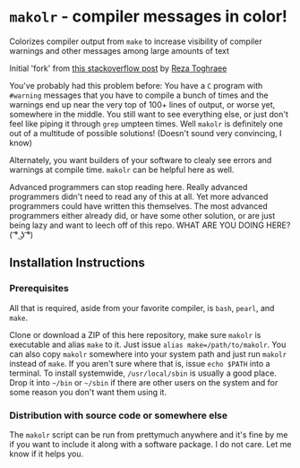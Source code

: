 # `makolr` - compiler messages in color!
Colorizes compiler output from `make` to increase visibility of compiler warnings and other messages among large amounts of text

Initial 'fork' from [this stackoverflow post](https://stackoverflow.com/a/14923025/8112846) by [Reza Toghraee](https://stackoverflow.com/users/975403/reza-toghraee)

You've probably had this problem before: You have a `C` program with `#warning` messages that you have to compile a bunch of times and the warnings end up near the very top of 100+ lines of output, or worse yet, somewhere in the middle. You still want to see everything else, or just don't feel like piping it through `grep` umpteen times. Well `makolr` is definitely one out of a multitude of possible solutions! (Doesn't sound very convincing, I know)

Alternately, you want builders of your software to clealy see errors and warnings at compile time. `makolr` can be helpful here as well.

Advanced programmers can stop reading here. Really advanced programmers didn't need to read any of this at all. Yet more advanced programmers could have written this themselves. The most advanced programmers either already did, or have some other solution, or are just being lazy and want to leech off of this repo. WHAT ARE YOU DOING HERE? ( ͡° ͜ʖ ͡°)

## Installation Instructions
### Prerequisites
All that is required, aside from your favorite compiler, is `bash`, `pearl`, and `make`.

Clone or download a ZIP of this here repository, make sure `makolr` is executable and alias `make` to it. Just issue `alias make=/path/to/makolr`. You can also copy `makolr` somewhere into your system path and just run `makolr` instead of `make`. If you aren't sure where that is, issue `echo $PATH` into a terminal. To install systemwide, `/usr/local/sbin` is usually a good place. Drop it into `~/bin` or `~/sbin` if there are other users on the system and for some reason you don't want them using it.

### Distribution with source code or somewhere else
The `makolr` script can be run from prettymuch anywhere and it's fine by me if you want to include it along with a software package. I do not care. Let me know if it helps you.
